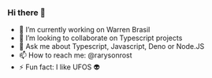 ### Hi there 👋

- 🔭 I’m currently working on Warren Brasil
- 👯 I’m looking to collaborate on Typescript projects
- 💬 Ask me about Typescript, Javascript, Deno or Node.JS
- 📫 How to reach me: @rarysonrost
- ⚡ Fun fact: I like UFOS :alien:

